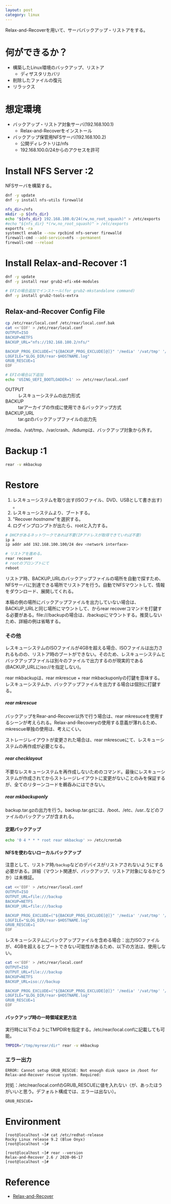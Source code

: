 ```yaml
---
layout: post
category: linux
---
```


Relax-and-Recoverを用いて、サーババックアップ・リストアをする。

# 何ができるか？

- 構築したLinux環境のバックアップ、リストア
    - ディザスタリカバリ
- 削除したファイルの復元
- リラックス

# 想定環境

- バックアップ・リストア対象サーバ(192.168.100.1)
    - Relax-and-Recoverをインストール
- バックアップ保管用NFSサーバ(192.168.100.2)
    - 公開ディレクトリは/nfs
    - 192.168.100.0/24からのアクセスを許可

# Install NFS Server :2

NFSサーバを構築する。

```sh
dnf -y update
dnf -y install nfs-utils firewalld

nfs_dir=/nfs
mkdir -p ${nfs_dir}
echo "${nfs_dir} 192.168.100.0/24(rw,no_root_squash)" > /etc/exports
#echo "${nfs_dir} *(rw,no_root_squash)" > /etc/exports
exportfs -ra
systemctl enable --now rpcbind nfs-server firewalld
firewall-cmd --add-service=nfs --permanent
firewall-cmd --reload
```

# Install Relax-and-Recover :1

```sh
dnf -y update
dnf -y install rear grub2-efi-x64-modules

# EFIの場合追加でインストール(for grub2-mkstandalone command)
dnf -y install grub2-tools-extra
```

## Relax-and-Recover Config File

```sh
cp /etc/rear/local.conf /etc/rear/local.conf.bak
cat <<'EOF' > /etc/rear/local.conf
OUTPUT=ISO
BACKUP=NETFS
BACKUP_URL="nfs://192.168.100.2/nfs/"

BACKUP_PROG_EXCLUDE=("${BACKUP_PROG_EXCLUDE[@]}" '/media' '/vat/tmp' '/var/crash' '/kdump')
LOGFILE="$LOG_DIR/rear-$HOSTNAME.log"
GRUB_RESCUE=1
EOF

# EFIの場合以下追加
echo 'USING_UEFI_BOOTLOADER=1' >> /etc/rear/local.conf
```

<dl>
  <dt>OUTPUT</dt>
  <dd>レスキューシステムの出力形式</dd>
  <dt>BACKUP</dt>
  <dd>tarアーカイブの作成に使用できるバックアップ方式</dd>
  <dt>BACKUP_URL</dt>
  <dd>tar.gzのバックアップファイルの出力先</dd>
</dl>

/media、/vat/tmp、/var/crash、/kdumpは、バックアップ対象から外す。

# Backup :1

```sh
rear -v mkbackup
```

# Restore

1. レスキューシステムを取り出す(ISOファイル、DVD、USBとして書き出す) 。
1. レスキューシステムより、ブートする。
1. "Recover _hostname_"を選択する。
1. ログインプロンプトが出たら、rootと入力する。

```sh
# DHCPがあるネットワークであれば不要(IPアドレスが取得できていれば不要)
ip a
ip addr add 192.168.100.100/24 dev <network interface>
```

```sh
# リストアを進める。
rear recover
# rootのプロンプトにて
reboot
```

リストア時、BACKUP_URLのバックアップファイルの場所を自動で探すため、NFSサーバに到達できる場所でリストアを行う。自動でNFSマウントして、情報をダウンロード、展開してくれる。

本稿の例の場所にバックアップファイルを出力していない場合は、BACKUP_URLと同じ場所にマウントして、からrear recoverコマンドを打鍵する必要がある。file:///backupの場合は、/backupにマウントする。推奨しないため、詳細の例は省略する。

### その他

レスキューシステムのISOファイルが4GBを超える場合、ISOファイルは出力されるものの、リストア時のブートができない。そのため、レスキューシステムとバックアップファイルは別々のファイルで出力するのが現実的である(BACKUP_URLにiso://を指定しない)。

rear mkbackupは、rear mkrescue + rear mkbackuponlyの打鍵を意味する。レスキューシステムか、バックアップファイルを出力する場合は個別に打鍵する。

##### rear mkrescue

バックアップをRear-and-Recover以外で行う場合は、rear mkresuceを使用するシーンが考えられる。Relax-and-Recoveryの使用する意義が薄れるため、mkrescue単独の使用は、考えにくい。

ストレージレイアウトが変更された場合は、rear mkrescueにて、レスキューシステムの再作成が必要となる。

##### rear checklayout

不要なレスキューシステムを再作成しないためのコマンド。最後にレスキューシステムが作成されてからストレージレイアウトに変更がないことのみを保証するが、全てのリターンコードを鵜呑みにはできない。

##### rear mkbackuponly

backup.tar.gzの出力を行う。backup.tar.gzには、/boot、/etc、/usr..などのファイルのバックアップが含まれる。

#### 定期バックアップ

```sh
echo '0 4 * * * root rear mkbackup' >> /etc/crontab
```

#### NFSを使わないローカルバックアップ

注意として、リストア時`/backup`などのデバイスがリストアされないようにする必要がある。詳細（マウント関連が、バックアップ、リストア対象になるかどうか）は未検証。

```sh
cat <<'EOF' > /etc/rear/local.conf
OUTPUT=ISO
OUTPUT_URL=file:///backup
BACKUP=NETFS
BACKUP_URL=file:///backup

BACKUP_PROG_EXCLUDE=("${BACKUP_PROG_EXCLUDE[@]}" '/media' '/vat/tmp' '/var/crash' '/kdump' '/backup')
LOGFILE="$LOG_DIR/rear-$HOSTNAME.log"
GRUB_RESCUE=1
EOF
```

レスキューシステムにバックアップファイルを含める場合：出力ISOファイルが、4GBを超えるとブートできない可能性があるため、以下の方法は、使用しない。

```sh
cat <<'EOF' > /etc/rear/local.conf
OUTPUT=ISO
OUTPUT_URL=file:///backup
BACKUP=NETFS
BACKUP_URL=iso:///backup

BACKUP_PROG_EXCLUDE=("${BACKUP_PROG_EXCLUDE[@]}" '/media' '/vat/tmp' '/var/crash' '/kdump')
LOGFILE="$LOG_DIR/rear-$HOSTNAME.log"
GRUB_RESCUE=1
EOF
```

#### バックアップ時の一時領域変更方法

実行時に以下のようにTMPDIRを指定する。/etc/rear/local.confに記載しても可能。

```sh
TMPDIR="/tmp/myrear/dir" rear -v mkbackup
```

### エラー出力

```
ERROR: Cannot setup GRUB_RESCUE: Not enough disk space in /boot for Relax-and-Recover rescue system. Required:
```

対処：/etc/rear/local.confのGRUB_RESCUEに値を入れない（が、あったほうがいいと思う。デフォルト構成では、エラーは出ない）。

```
GRUB_RESCUE=
```

# Environment

```
[root@localhost ~]# cat /etc/redhat-release
Rocky Linux release 9.2 (Blue Onyx)
[root@localhost ~]# 
```

```
[root@localhost ~]# rear --version
Relax-and-Recover 2.6 / 2020-06-17
[root@localhost ~]# 
```

# Reference

- [Relax-and-Recover](https://relax-and-recover.org/)
